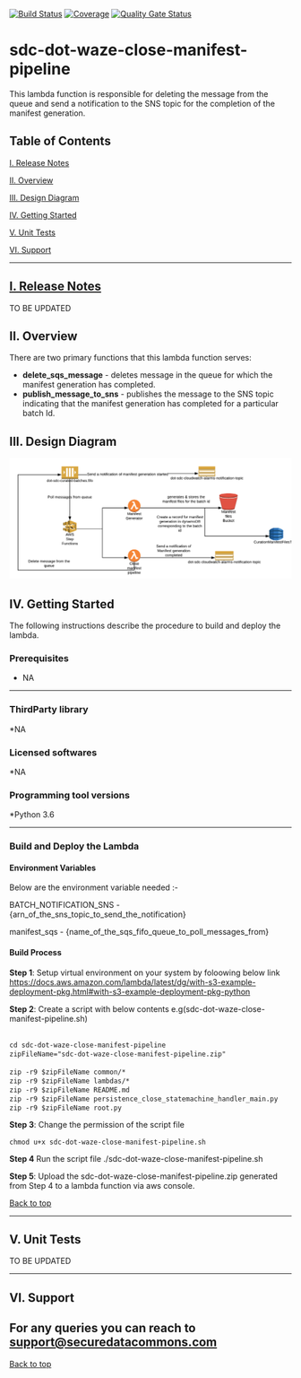 [![Build Status](https://travis-ci.org/usdot-jpo-sdc-projects/sdc-dot-waze-close-manifest-pipeline.svg?branch=master)](https://travis-ci.org/usdot-jpo-sdc-projects/sdc-dot-waze-close-manifest-pipeliner)
[![Coverage](https://sonarcloud.io/api/project_badges/measure?project=usdot-jpo-sdc-projects_sdc-dot-waze-close-manifest-pipeline&metric=coverage)](https://sonarcloud.io/dashboard?id=usdot-jpo-sdc-projects_sdc-dot-waze-close-manifest-pipeline)
[![Quality Gate Status](https://sonarcloud.io/api/project_badges/measure?project=usdot-jpo-sdc-projects_sdc-dot-waze-close-manifest-pipeline&metric=alert_status)](https://sonarcloud.io/dashboard?id=usdot-jpo-sdc-projects_sdc-dot-waze-close-manifest-pipeline)
# sdc-dot-waze-close-manifest-pipeline
This lambda function is responsible for deleting the message from the queue and send a notification to the SNS topic for the completion of the manifest generation.

<a name="toc"/>

## Table of Contents

[I. Release Notes](#release-notes)

[II. Overview](#overview)

[III. Design Diagram](#design-diagram)

[IV. Getting Started](#getting-started)

[V. Unit Tests](#unit-tests)

[VI. Support](#support)

---

<a name="release-notes"/>


## [I. Release Notes](ReleaseNotes.md)
TO BE UPDATED

<a name="overview"/>

## II. Overview

There are two primary functions that this lambda function serves:
* **delete_sqs_message** - deletes message in the queue for which the manifest generation has completed.
* **publish_message_to_sns** - publishes the message to the SNS topic indicating that the manifest generation has completed for a particular batch Id.

<a name="design-diagram"/>

## III. Design Diagram

![sdc-dot-poll-for-batches-to-manifest](images/manifest-generation.png)

<a name="getting-started"/>

## IV. Getting Started

The following instructions describe the procedure to build and deploy the lambda.

### Prerequisites
* NA 

---
### ThirdParty library

*NA

### Licensed softwares

*NA

### Programming tool versions

*Python 3.6


---
### Build and Deploy the Lambda

#### Environment Variables
Below are the environment variable needed :- 

BATCH_NOTIFICATION_SNS - {arn_of_the_sns_topic_to_send_the_notification}

manifest_sqs  - {name_of_the_sqs_fifo_queue_to_poll_messages_from}

#### Build Process

**Step 1**: Setup virtual environment on your system by foloowing below link
https://docs.aws.amazon.com/lambda/latest/dg/with-s3-example-deployment-pkg.html#with-s3-example-deployment-pkg-python

**Step 2**: Create a script with below contents e.g(sdc-dot-waze-close-manifest-pipeline.sh)
```#!/bin/sh

cd sdc-dot-waze-close-manifest-pipeline
zipFileName="sdc-dot-waze-close-manifest-pipeline.zip"

zip -r9 $zipFileName common/*
zip -r9 $zipFileName lambdas/*
zip -r9 $zipFileName README.md
zip -r9 $zipFileName persistence_close_statemachine_handler_main.py
zip -r9 $zipFileName root.py
```

**Step 3**: Change the permission of the script file

```
chmod u+x sdc-dot-waze-close-manifest-pipeline.sh
```

**Step 4** Run the script file
./sdc-dot-waze-close-manifest-pipeline.sh

**Step 5**: Upload the sdc-dot-waze-close-manifest-pipeline.zip generated from Step 4 to a lambda function via aws console.

[Back to top](#toc)

---
<a name="unit-tests"/>

## V. Unit Tests

TO BE UPDATED

---
<a name="support"/>

## VI. Support

For any queries you can reach to support@securedatacommons.com
---
[Back to top](#toc)
